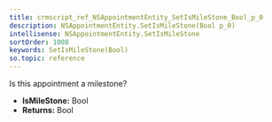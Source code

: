 ```yaml
---
title: crmscript_ref_NSAppointmentEntity_SetIsMileStone_Bool_p_0
description: NSAppointmentEntity.SetIsMileStone(Bool p_0)
intellisense: NSAppointmentEntity.SetIsMileStone
sortOrder: 1008
keywords: SetIsMileStone(Bool)
so.topic: reference
---
```



Is this appointment a milestone?



* **IsMileStone:** Bool
* **Returns:** Bool


